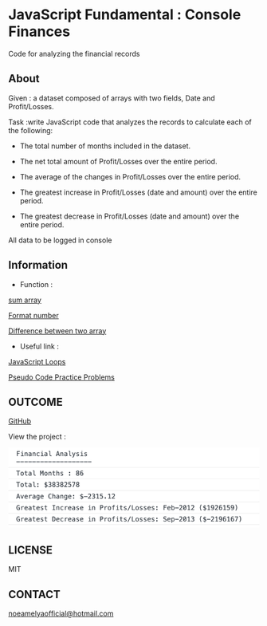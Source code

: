 # JavaScript Fundamental : Console Finances  

Code for analyzing the financial records


## About

Given : a dataset composed of arrays with two fields, Date and Profit/Losses.

Task :write JavaScript code that analyzes the records to calculate each of the following:

* The total number of months included in the dataset.

* The net total amount of Profit/Losses over the entire period.

* The average of the changes in Profit/Losses over the entire period.

* The greatest increase in Profit/Losses (date and amount) over the entire period.

* The greatest decrease in Profit/Losses (date and amount) over the entire period.

All data to be logged in console


## Information 

- Function : 

[sum array](https://developer.mozilla.org/en-US/docs/Web/JavaScript/Reference/Global_Objects/Array/map)

[Format number](https://stackoverflow.com/questions/149055/how-to-format-numbers-as-currency-strings)

[Difference between two array](https://stackoverflow.com/questions/1187518/how-to-get-the-difference-between-two-arrays-in-javascript)

- Useful link :

[JavaScript Loops](https://www.w3schools.com/js/js_loop_for.asp)

[Pseudo Code Practice Problems](https://computersciencewiki.org/images/e/ea/Pseudo_Code_Practice_Problems.pdf)

## OUTCOME

[GitHub](https://noeamelya.github.io/Console-Finances/)

View the project :

![View the project](./images/outcome.challenge4.png)


## LICENSE 
MIT

## CONTACT 
noeamelyaofficial@hotmail.com